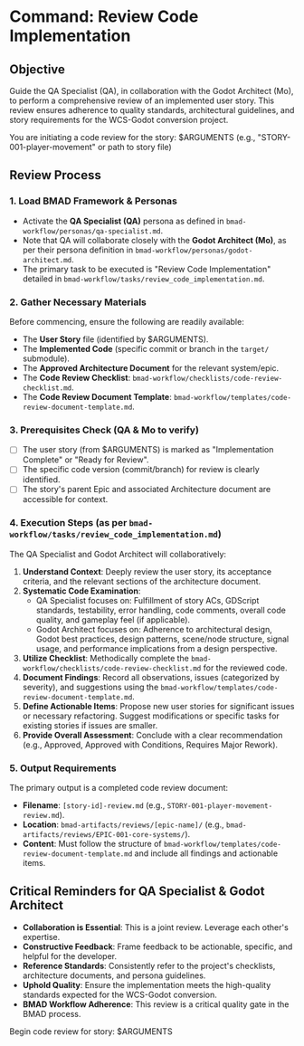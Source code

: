 # Command: Review Code Implementation

## Objective
Guide the QA Specialist (QA), in collaboration with the Godot Architect (Mo), to perform a comprehensive review of an implemented user story. This review ensures adherence to quality standards, architectural guidelines, and story requirements for the WCS-Godot conversion project.

You are initiating a code review for the story: $ARGUMENTS (e.g., "STORY-001-player-movement" or path to story file)

## Review Process

### 1. Load BMAD Framework & Personas
- Activate the **QA Specialist (QA)** persona as defined in `bmad-workflow/personas/qa-specialist.md`.
- Note that QA will collaborate closely with the **Godot Architect (Mo)**, as per their persona definition in `bmad-workflow/personas/godot-architect.md`.
- The primary task to be executed is "Review Code Implementation" detailed in `bmad-workflow/tasks/review_code_implementation.md`.

### 2. Gather Necessary Materials
Before commencing, ensure the following are readily available:
- The **User Story** file (identified by $ARGUMENTS).
- The **Implemented Code** (specific commit or branch in the `target/` submodule).
- The **Approved Architecture Document** for the relevant system/epic.
- The **Code Review Checklist**: `bmad-workflow/checklists/code-review-checklist.md`.
- The **Code Review Document Template**: `bmad-workflow/templates/code-review-document-template.md`.

### 3. Prerequisites Check (QA & Mo to verify)
- [ ] The user story (from $ARGUMENTS) is marked as "Implementation Complete" or "Ready for Review".
- [ ] The specific code version (commit/branch) for review is clearly identified.
- [ ] The story's parent Epic and associated Architecture document are accessible for context.

### 4. Execution Steps (as per `bmad-workflow/tasks/review_code_implementation.md`)
The QA Specialist and Godot Architect will collaboratively:
1.  **Understand Context**: Deeply review the user story, its acceptance criteria, and the relevant sections of the architecture document.
2.  **Systematic Code Examination**:
    *   QA Specialist focuses on: Fulfillment of story ACs, GDScript standards, testability, error handling, code comments, overall code quality, and gameplay feel (if applicable).
    *   Godot Architect focuses on: Adherence to architectural design, Godot best practices, design patterns, scene/node structure, signal usage, and performance implications from a design perspective.
3.  **Utilize Checklist**: Methodically complete the `bmad-workflow/checklists/code-review-checklist.md` for the reviewed code.
4.  **Document Findings**: Record all observations, issues (categorized by severity), and suggestions using the `bmad-workflow/templates/code-review-document-template.md`.
5.  **Define Actionable Items**: Propose new user stories for significant issues or necessary refactoring. Suggest modifications or specific tasks for existing stories if issues are smaller.
6.  **Provide Overall Assessment**: Conclude with a clear recommendation (e.g., Approved, Approved with Conditions, Requires Major Rework).

### 5. Output Requirements
The primary output is a completed code review document:
- **Filename**: `[story-id]-review.md` (e.g., `STORY-001-player-movement-review.md`).
- **Location**: `bmad-artifacts/reviews/[epic-name]/` (e.g., `bmad-artifacts/reviews/EPIC-001-core-systems/`).
- **Content**: Must follow the structure of `bmad-workflow/templates/code-review-document-template.md` and include all findings and actionable items.

## Critical Reminders for QA Specialist & Godot Architect
- **Collaboration is Essential**: This is a joint review. Leverage each other's expertise.
- **Constructive Feedback**: Frame feedback to be actionable, specific, and helpful for the developer.
- **Reference Standards**: Consistently refer to the project's checklists, architecture documents, and persona guidelines.
- **Uphold Quality**: Ensure the implementation meets the high-quality standards expected for the WCS-Godot conversion.
- **BMAD Workflow Adherence**: This review is a critical quality gate in the BMAD process.

Begin code review for story: $ARGUMENTS
